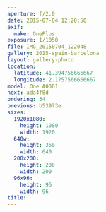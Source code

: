 ```yaml
---
aperture: f/2.0
date: 2015-07-04 12:20:50
exif:
  make: OnePlus
exposure: 1/1050
file: IMG_20150704_122048
gallery: 2015-spain-barcelona
layout: gallery-photo
location:
  latitude: 41.394756666667
  longitude: 2.1757566666667
model: One A0001
next: ada4f8d
ordering: 34
previous: b53973e
sizes:
  1920x1080:
    height: 1080
    width: 1920
  640w:
    height: 360
    width: 640
  200x200:
    height: 200
    width: 200
  96x96:
    height: 96
    width: 96
title: 
---
```

